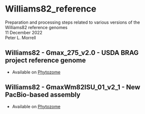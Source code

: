 # Williams82_reference
Preparation and processing steps related to various versions of the Williams82 reference genomes \
11 December 2022 \
Peter L. Morrell

## Williams82 - Gmax_275_v2.0 - USDA BRAG project reference genome
* Available on [Phytozome](https://phytozome-next.jgi.doe.gov/info/Gmax_Wm82_a2_v1)

## Williams82 - GmaxWm82ISU_01_v2_1 - New PacBio-based assembly
* Available on [Phytozome](https://phytozome-next.jgi.doe.gov/info/GmaxWm82ISU_01_v2_1) 
